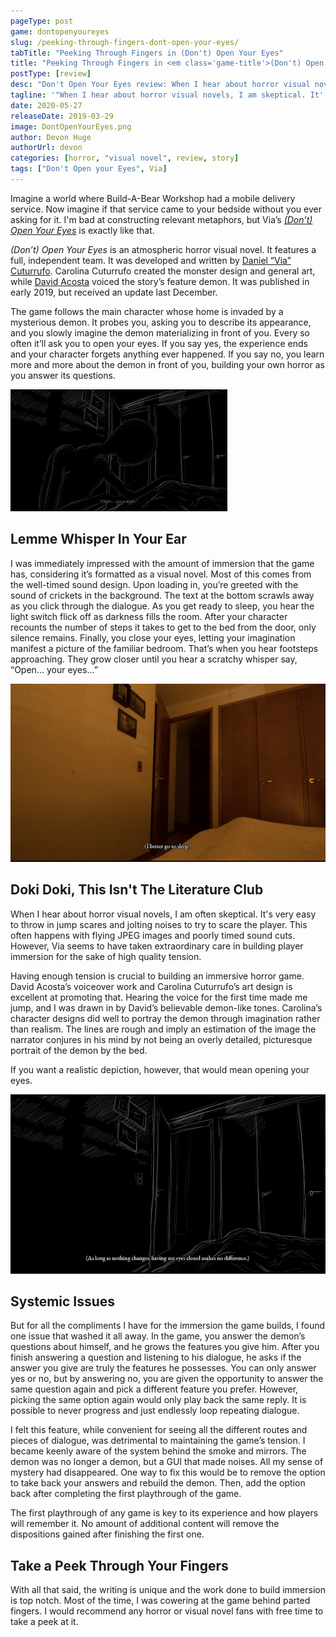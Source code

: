 ```yaml
---
pageType: post
game: dontopenyoureyes
slug: /peeking-through-fingers-dont-open-your-eyes/
tabTitle: "Peeking Through Fingers in (Don't) Open Your Eyes"
title: "Peeking Through Fingers in <em class='game-title'>(Don't) Open Your Eyes</em>"
postType: [review]
desc: "Don't Open Your Eyes review: When I hear about horror visual novels, I am skeptical. It's easy to throw in jump scares and jolting noises to scare the player. However, Via took care in building player immersion for high quality tension."
tagline: '"When I hear about horror visual novels, I am skeptical. It''s easy to throw in jump scares and jolting noises to scare the player. However, Via took care in building player immersion for high quality tension."'
date: 2020-05-27
releaseDate: 2019-03-29
image: DontOpenYourEyes.png
author: Devon Huge
authorUrl: devon
categories: [horror, "visual novel", review, story]
tags: ["Don't Open your Eyes", Via]
---
```


Imagine a world where Build-A-Bear Workshop had a mobile delivery service. Now imagine if that service came to your bedside without you ever asking for it. I'm bad at constructing relevant metaphors, but Via’s [_(Don’t) Open Your Eyes_](https://via01.itch.io/dont-open-your-eyes) is exactly like that.

_(Don’t) Open Your Eyes_ is an atmospheric horror visual novel. It features a full, independent team. It was developed and written by [Daniel “Via” Cuturrufo](https://twitter.com/Lumino_Via). Carolina Cuturrufo created the monster design and general art, while [David Acosta](https://twitter.com/CardioPen) voiced the story’s feature demon. It was published in early 2019, but received an update last December.

The game follows the main character whose home is invaded by a mysterious demon. It probes you, asking you to describe its appearance, and you slowly imagine the demon materializing in front of you. Every so often it’ll ask you to open your eyes. If you say yes, the experience ends and your character forgets anything ever happened. If you say no, you learn more and more about the demon in front of you, building your own horror as you answer its questions.

![Imaginary demon telling you to open your eyes][image0]

## Lemme Whisper In Your Ear

I was immediately impressed with the amount of immersion that the game has, considering it’s formatted as a visual novel. Most of this comes from the well-timed sound design. Upon loading in, you’re greeted with the sound of crickets in the background. The text at the bottom scrawls away as you click through the dialogue. As you get ready to sleep, you hear the light switch flick off as darkness fills the room. After your character recounts the number of steps it takes to get to the bed from the door, only silence remains. Finally, you close your eyes, letting your imagination manifest a picture of the familiar bedroom. That’s when you hear footsteps approaching. They grow closer until you hear a scratchy whisper say, “Open… your eyes…”

![The bedroom before the lights are off][image1]

## Doki Doki, This Isn't The Literature Club

When I hear about horror visual novels, I am often skeptical. It's very easy to throw in jump scares and jolting noises to try to scare the player. This often happens with flying JPEG images and poorly timed sound cuts. However, Via seems to have taken extraordinary care in building player immersion for the sake of high quality tension.

Having enough tension is crucial to building an immersive horror game. David Acosta’s voiceover work and Carolina Cuturrufo’s art design is excellent at promoting that. Hearing the voice for the first time made me jump, and I was drawn in by David’s believable demon-like tones. Carolina’s character designs did well to portray the demon through imagination rather than realism. The lines are rough and imply an estimation of the image the narrator conjures in his mind by not being an overly detailed, picturesque portrait of the demon by the bed.

If you want a realistic depiction, however, that would mean opening your eyes.

![Your imagination of the room with your eyes closed][image2]

## Systemic Issues

But for all the compliments I have for the immersion the game builds, I found one issue that washed it all away. In the game, you answer the demon’s questions about himself, and he grows the features you give him. After you finish answering a question and listening to his dialogue, he asks if the answer you give are truly the features he possesses. You can only answer yes or no, but by answering no, you are given the opportunity to answer the same question again and pick a different feature you prefer. However, picking the same option again would only play back the same reply. It is possible to never progress and just endlessly loop repeating dialogue.

I felt this feature, while convenient for seeing all the different routes and pieces of dialogue, was detrimental to maintaining the game’s tension. I became keenly aware of the system behind the smoke and mirrors. The demon was no longer a demon, but a GUI that made noises. All my sense of mystery had disappeared. One way to fix this would be to remove the option to take back your answers and rebuild the demon. Then, add the option back after completing the first playthrough of the game.

The first playthrough of any game is key to its experience and how players will remember it. No amount of additional content will remove the dispositions gained after finishing the first one.

## Take a Peek Through Your Fingers

With all that said, the writing is unique and the work done to build immersion is top notch. Most of the time, I was cowering at the game behind parted fingers. I would recommend any horror or visual novel fans with free time to take a peek at it.

[image0]: ../../../images/post/dontopenyoureyes/DontOpenYourEyes0.png
[image1]: ../../../images/post/dontopenyoureyes/DontOpenYourEyes1.png
[image2]: ../../../images/post/dontopenyoureyes/DontOpenYourEyes2.png
[image3]: ../../../images/post/dontopenyoureyes/DontOpenYourEyes3.png
[image4]: ../../../images/post/dontopenyoureyes/DontOpenYourEyes4.png
